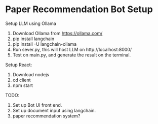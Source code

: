 # Paper Recommendation Bot Setup

Setup LLM using Ollama
1. Download Ollama from https://ollama.com/
2. pip install langchain
3. pip install -U langchain-ollama
4. Run sever.py, this will host LLM on http://localhost:8000/
5. Test on main.py, and generate the result on the terminal.

Setup React:
1. Download nodejs
2. cd client
3. npm start 

TODO:
1. Set up Bot UI front end.
2. Set up document input using langchain.
3. paper recommendation system?
